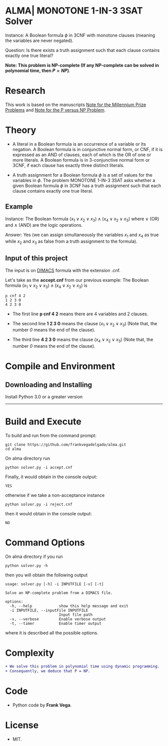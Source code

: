 # ALMA| MONOTONE 1-IN-3 3SAT Solver

Instance: A Boolean formula $\phi$ in 3CNF with monotone clauses (meaning the variables are never negated).

Question: Is there exists a truth assignment such that each clause contains exactly one true literal?
 
**Note: This problem is NP-complete (If any NP-complete can be solved in polynomial time, then $P = NP$)**.

# Research

This work is based on the manuscripts [Note for the Millennium Prize Problems](https://www.researchgate.net/publication/377808644_Note_for_the_Millennium_Prize_Problems) and [Note for the P versus NP Problem](https://www.researchgate.net/publication/377656601_Note_for_the_P_versus_NP_Problem).

# Theory

- A literal in a Boolean formula is an occurrence of a variable or its negation. A Boolean formula is in conjunctive normal form, or CNF, if it is expressed as an AND of clauses, each of which is the OR of one or more literals. A Boolean formula is in 3-conjunctive normal form or 3CNF, if each clause has exactly three distinct literals.

- A truth assignment for a Boolean formula $\phi$ is a set of values for the variables in $\phi$. The problem MONOTONE 1-IN-3 3SAT asks whether a given Boolean formula $\phi$ in 3CNF has a truth assignment such that each clause contains exactly one true literal.

Example
----- 

Instance: The Boolean formula $(x_{1} \vee x_{2} \vee x_{3}) \wedge (x_{4} \vee x_{2} \vee x_{3})$ where $\vee$ (OR) and $\wedge$ (AND) are the logic operations.

Answer: Yes (we can assign simultaneously the variables $x_{1}$ and $x_{4}$ as true while $x_{2}$ and $x_{3}$ as false from a truth assignment to the formula).

Input of this project
-----

The input is on [DIMACS](http://www.satcompetition.org/2009/format-benchmarks2009.html) formula with the extension .cnf.
  
Let's take as the **accept.cnf** from our previous example: The Boolean formula $(x_{1} \vee x_{2} \vee x_{3}) \wedge (x_{4} \vee x_{2} \vee x_{3})$ is
```  
p cnf 4 2
1 2 3 0
4 2 3 0
```  

- The first line **p cnf 4 2** means there are 4 variables and 2 clauses.

- The second line **1 2 3 0** means the clause $(x_{1} \vee x_{2} \vee x_{3})$ (Note that, the number *0* means the end of the clause).

- The third line **4 2 3 0** means the clause $(x_{4} \vee x_{2} \vee x_{3})$ (Note that, the number *0* means the end of the clause).

# Compile and Environment

Downloading and Installing
-----

Install Python 3.0 or a greater version 

-----

# Build and Execute

To build and run from the command prompt:

```
git clone https://github.com/frankvegadelgado/alma.git
cd alma
```

On alma directory run

```
python solver.py -i accept.cnf
```

Finally, it would obtain in the console output:

```
YES
```

otherwise if we take a non-acceptance instance 

```
python solver.py -i reject.cnf
```

then it would obtain in the console output:

```
NO
```

# Command Options

On alma directory if you run

```
python solver.py -h
```

then you will obtain the following output

```
usage: solver.py [-h] -i INPUTFILE [-v] [-t]

Solve an NP-complete problem from a DIMACS file.

options:
  -h, --help            show this help message and exit
  -i INPUTFILE, --inputFile INPUTFILE
                        Input file path
  -v, --verbose         Enable verbose output
  -t, --timer           Enable timer output
```

where it is described all the possible options.

# Complexity

````diff
+ We solve this problem in polynomial time using dynamic programming.
+ Consequently, we deduce that P = NP.
````

# Code

- Python code by **Frank Vega**.

# License
- MIT.